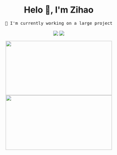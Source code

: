 <h1 align="center">Helo 👋, I'm Zihao</h1>

<p align="center">
  <samp>🌱 I'm currently working on a large project</samp>
  <br><br>
  <img src="https://visitor-badge.glitch.me/badge?page_id=github.com/zihaoyy" />
  <img src="https://komarev.com/ghpvc/?username=zihaoyy&label=Profile%20views&color=1abc9c&style=flat" />
</p>

<p align="center">
  <a href="https://idzh.cn">
    <img width="350em" height="179em" src="https://github-readme-streak-stats.herokuapp.com?user=zihaoyy&hide_border=true&theme=vue-dark" />
    <img width="350em" height="180em" src="https://github-readme-stats.vercel.app/api/top-langs/?username=zihaoyy&layout=compact&hide_border=true&theme=vue-dark" />
  </a>
</p>

